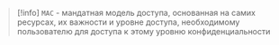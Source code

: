 
> [!info] 
> `MAC` - мандатная модель доступа, основанная на самих ресурсах, их важности и уровне доступа, необходимому пользователю для доступа к этому уровню конфиденциальности
